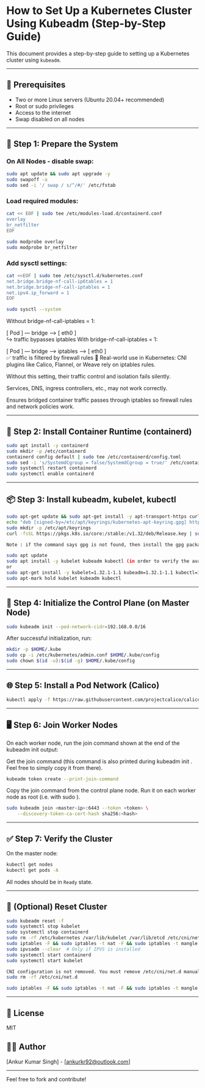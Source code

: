 # How to Set Up a Kubernetes Cluster Using Kubeadm (Step-by-Step Guide)

This document provides a step-by-step guide to setting up a Kubernetes cluster using `kubeadm`.

---

## 🧰 Prerequisites

- Two or more Linux servers (Ubuntu 20.04+ recommended)
- Root or sudo privileges
- Access to the internet
- Swap disabled on all nodes

---

## 🔧 Step 1: Prepare the System

### On All Nodes - disable swap:

```bash
sudo apt update && sudo apt upgrade -y
sudo swapoff -a
sudo sed -i '/ swap / s/^/#/' /etc/fstab
```

### Load required modules:

```bash
cat << EOF | sudo tee /etc/modules-load.d/containerd.conf
overlay
br_netfilter
EOF

sudo modprobe overlay
sudo modprobe br_netfilter
```

### Add sysctl settings:

```bash
cat <<EOF | sudo tee /etc/sysctl.d/kubernetes.conf
net.bridge.bridge-nf-call-ip6tables = 1
net.bridge.bridge-nf-call-iptables = 1
net.ipv4.ip_forward = 1
EOF

sudo sysctl --system
```
Without bridge-nf-call-iptables = 1:

[ Pod ] — bridge —> [ eth0 ]  
          ↪️ traffic bypasses iptables
With bridge-nf-call-iptables = 1:

[ Pod ] — bridge —> iptables —> [ eth0 ]  
          ✅ traffic is filtered by firewall rules
🧪 Real-world use in Kubernetes:
CNI plugins like Calico, Flannel, or Weave rely on iptables rules.

Without this setting, their traffic control and isolation fails silently.

Services, DNS, ingress controllers, etc., may not work correctly.

Ensures bridged container traffic passes through iptables so firewall rules and network policies work.

---

## 🐳 Step 2: Install Container Runtime (containerd)

```bash
sudo apt install -y containerd
sudo mkdir -p /etc/containerd
containerd config default | sudo tee /etc/containerd/config.toml
sudo sed -i 's/SystemdCgroup = false/SystemdCgroup = true/' /etc/containerd/config.toml
sudo systemctl restart containerd
sudo systemctl enable containerd
```

---

## 📦 Step 3: Install kubeadm, kubelet, kubectl

```bash
sudo apt-get update && sudo apt-get install -y apt-transport-https curl
echo "deb [signed-by=/etc/apt/keyrings/kubernetes-apt-keyring.gpg] https://pkgs.k8s.io/core:/stable:/v1.32/deb/ /" | sudo tee /etc/apt/sources.list.d/kubernetes.list > /dev/null
sudo mkdir -p /etc/apt/keyrings
curl -fsSL https://pkgs.k8s.io/core:/stable:/v1.32/deb/Release.key | sudo gpg --dearmor -o /etc/apt/keyrings/kubernetes-apt-keyring.gpg

Note : if the command says gpg is not found, then install the gpg package ⇒ **apt install gpg** ]

sudo apt update
sudo apt install -y kubelet kubeadm kubectl (in order to verify the available packages run "apt-cache policy kubelet")
or
sudo apt-get install -y kubelet=1.32.1-1.1 kubeadm=1.32.1-1.1 kubectl=1.32.1-1.1
sudo apt-mark hold kubelet kubeadm kubectl
```

---

## 🧱 Step 4: Initialize the Control Plane (on Master Node)

```bash
sudo kubeadm init --pod-network-cidr=192.168.0.0/16
```

After successful initialization, run:

```bash
mkdir -p $HOME/.kube
sudo cp -i /etc/kubernetes/admin.conf $HOME/.kube/config
sudo chown $(id -u):$(id -g) $HOME/.kube/config
```

---

## 🌐 Step 5: Install a Pod Network (Calico)

```bash
kubectl apply -f https://raw.githubusercontent.com/projectcalico/calico/v3.25.0/manifests/calico.yaml
```

---

## 🖥️ Step 6: Join Worker Nodes

On each worker node, run the join command shown at the end of the kubeadm init output:

Get the join command (this command is also printed during kubeadm init . Feel free to simply copy it from there).
```bash
kubeadm token create --print-join-command
```
Copy the join command from the control plane node. Run it on each worker node as root (i.e. with sudo ).

```bash
sudo kubeadm join <master-ip>:6443 --token <token> \
    --discovery-token-ca-cert-hash sha256:<hash>
```

---

## ✅ Step 7: Verify the Cluster

On the master node:

```bash
kubectl get nodes
kubectl get pods -A
```

All nodes should be in `Ready` state.

---

## 🧹 (Optional) Reset Cluster

```bash
sudo kubeadm reset -f
sudo systemctl stop kubelet
sudo systemctl stop containerd
sudo rm -rf /etc/kubernetes /var/lib/kubelet /var/lib/etcd /etc/cni/net.d ~/.kube
sudo iptables -F && sudo iptables -t nat -F && sudo iptables -t mangle -F && sudo iptables -X
sudo ipvsadm --clear  # Only if IPVS is installed
sudo systemctl start containerd
sudo systemctl start kubelet

CNI configuration is not removed. You must remove /etc/cni/net.d manually
sudo rm -rf /etc/cni/net.d

sudo iptables -F && sudo iptables -t nat -F && sudo iptables -t mangle -F && sudo iptables -X (iptables rules and IPVS tables are not cleaned,If you wish to reset iptables, you must do so manually)
```

---

## 📁 License

MIT

## 🙋‍♂️ Author

[Ankur Kumar Singh] - [ankurkr92@outlook.com]

---

Feel free to fork and contribute!

